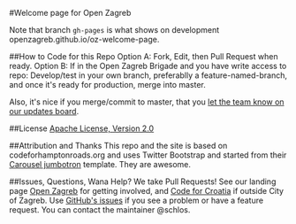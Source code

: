 #Welcome page for Open Zagreb

Note that branch `gh-pages` is what shows on development openzagreb.github.io/oz-welcome-page.

##How to Code for this Repo
Option A: Fork, Edit, then Pull Request when ready.
Option B: If in the Open Zagreb Brigade and you have write access to repo: Develop/test in your own branch, preferablly a feature-named-branch, and once it's ready for production, merge into master.

Also, it's nice if you merge/commit to master, that you [let the team know on our updates board](http://codeforcroatia.org/projects/pocetna_stranica_open_zagreb). 

##License
[Apache License, Version 2.0](http://www.apache.org/licenses/LICENSE-2.0)

##Attribution and Thanks
This repo and the site is based on codeforhamptonroads.org and uses Twitter Bootstrap and started from their [Carousel jumbotron](http://twitter.github.com/bootstrap/examples/carousel.html) template. They are awesome.

##Issues, Questions, Wana Help?
We take Pull Requests! See our landing page [Open Zagreb](http://codeforcroatia.open.hr/openzagreb) for getting involved, and [Code for Croatia](http://codeforcroatia.open.hr) if outside City of Zagreb. Use [GitHub's issues](https://github.com/openzagreb/OZ-welcome-page/issues/new) if you see a problem or have a feature request. You can contact the maintainer @schlos.
